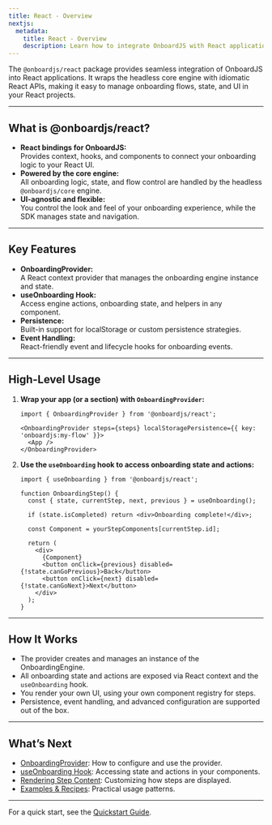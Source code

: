 ```yaml
---
title: React - Overview
nextjs:
  metadata:
    title: React - Overview
    description: Learn how to integrate OnboardJS with React applications using the @onboardjs/react package. This guide covers key features, usage patterns, and how to manage onboarding flows in your React projects.
---
```


The `@onboardjs/react` package provides seamless integration of OnboardJS into React applications. It wraps the headless core engine with idiomatic React APIs, making it easy to manage onboarding flows, state, and UI in your React projects.

---

## What is **@onboardjs/react**?

- **React bindings for OnboardJS:**  
  Provides context, hooks, and components to connect your onboarding logic to your React UI.
- **Powered by the core engine:**  
  All onboarding logic, state, and flow control are handled by the headless `@onboardjs/core` engine.
- **UI-agnostic and flexible:**  
  You control the look and feel of your onboarding experience, while the SDK manages state and navigation.

---

## Key Features

- **OnboardingProvider:**  
  A React context provider that manages the onboarding engine instance and state.
- **useOnboarding Hook:**  
  Access engine actions, onboarding state, and helpers in any component.
- **Persistence:**  
  Built-in support for localStorage or custom persistence strategies.
- **Event Handling:**  
  React-friendly event and lifecycle hooks for onboarding events.

---

## High-Level Usage

1. **Wrap your app (or a section) with `OnboardingProvider`:**

    ```tsx
    import { OnboardingProvider } from '@onboardjs/react';

    <OnboardingProvider steps={steps} localStoragePersistence={{ key: 'onboardjs:my-flow' }}>
      <App />
    </OnboardingProvider>
    ```

2. **Use the `useOnboarding` hook to access onboarding state and actions:**

    ```tsx
    import { useOnboarding } from '@onboardjs/react';

    function OnboardingStep() {
      const { state, currentStep, next, previous } = useOnboarding();

      if (state.isCompleted) return <div>Onboarding complete!</div>;

      const Component = yourStepComponents[currentStep.id];

      return (
        <div>
          {Component}
          <button onClick={previous} disabled={!state.canGoPrevious}>Back</button>
          <button onClick={next} disabled={!state.canGoNext}>Next</button>
        </div>
      );
    }
    ```

---

## How It Works

- The provider creates and manages an instance of the OnboardingEngine.
- All onboarding state and actions are exposed via React context and the `useOnboarding` hook.
- You render your own UI, using your own component registry for steps.
- Persistence, event handling, and advanced configuration are supported out of the box.

---

## What’s Next

- [OnboardingProvider](/onboarding-provider): How to configure and use the provider.
- [useOnboarding Hook](/react/use-onboarding): Accessing state and actions in your components.
- [Rendering Step Content](/react/render-step-content): Customizing how steps are displayed.
- [Examples & Recipes](/react/examples): Practical usage patterns.

---

For a quick start, see the [Quickstart Guide](/).

